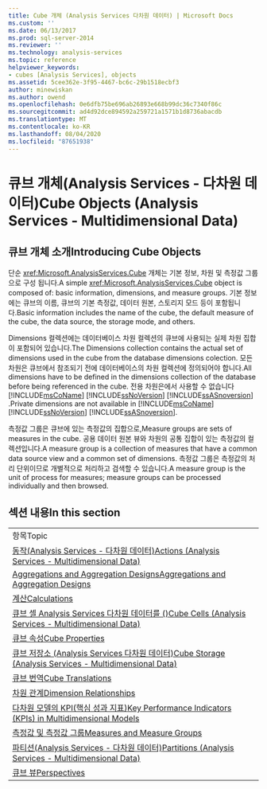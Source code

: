 ```yaml
---
title: Cube 개체 (Analysis Services 다차원 데이터) | Microsoft Docs
ms.custom: ''
ms.date: 06/13/2017
ms.prod: sql-server-2014
ms.reviewer: ''
ms.technology: analysis-services
ms.topic: reference
helpviewer_keywords:
- cubes [Analysis Services], objects
ms.assetid: 5cee362e-3f95-4467-bc6c-29b1518ecbf3
author: minewiskan
ms.author: owend
ms.openlocfilehash: 0e6dfb75be696ab26893e668b99dc36c7340f86c
ms.sourcegitcommit: ad4d92dce894592a259721a1571b1d8736abacdb
ms.translationtype: MT
ms.contentlocale: ko-KR
ms.lasthandoff: 08/04/2020
ms.locfileid: "87651938"
---
```

# <a name="cube-objects-analysis-services---multidimensional-data"></a><span data-ttu-id="5be42-102">큐브 개체(Analysis Services - 다차원 데이터)</span><span class="sxs-lookup"><span data-stu-id="5be42-102">Cube Objects (Analysis Services - Multidimensional Data)</span></span>
    
## <a name="introducing-cube-objects"></a><span data-ttu-id="5be42-103">큐브 개체 소개</span><span class="sxs-lookup"><span data-stu-id="5be42-103">Introducing Cube Objects</span></span>  
 <span data-ttu-id="5be42-104">단순 <xref:Microsoft.AnalysisServices.Cube> 개체는 기본 정보, 차원 및 측정값 그룹으로 구성 됩니다.</span><span class="sxs-lookup"><span data-stu-id="5be42-104">A simple <xref:Microsoft.AnalysisServices.Cube> object is composed of: basic information, dimensions, and measure groups.</span></span> <span data-ttu-id="5be42-105">기본 정보에는 큐브의 이름, 큐브의 기본 측정값, 데이터 원본, 스토리지 모드 등이 포함됩니다.</span><span class="sxs-lookup"><span data-stu-id="5be42-105">Basic information includes the name of the cube, the default measure of the cube, the data source, the storage mode, and others.</span></span>  
  
 <span data-ttu-id="5be42-106">Dimensions 컬렉션에는 데이터베이스 차원 컬렉션의 큐브에 사용되는 실제 차원 집합이 포함되어 있습니다.</span><span class="sxs-lookup"><span data-stu-id="5be42-106">The Dimensions collection contains the actual set of dimensions used in the cube from the database dimensions colection.</span></span> <span data-ttu-id="5be42-107">모든 차원은 큐브에서 참조되기 전에 데이터베이스의 차원 컬렉션에 정의되어야 합니다.</span><span class="sxs-lookup"><span data-stu-id="5be42-107">All dimensions have to be defined in the dimensions collection of the database before being referenced in the cube.</span></span> <span data-ttu-id="5be42-108">전용 차원은에서 사용할 수 없습니다 [!INCLUDE[msCoName](../../includes/msconame-md.md)] [!INCLUDE[ssNoVersion](../../includes/ssnoversion-md.md)] [!INCLUDE[ssASnoversion](../../includes/ssasnoversion-md.md)] .</span><span class="sxs-lookup"><span data-stu-id="5be42-108">Private dimensions are not available in [!INCLUDE[msCoName](../../includes/msconame-md.md)] [!INCLUDE[ssNoVersion](../../includes/ssnoversion-md.md)] [!INCLUDE[ssASnoversion](../../includes/ssasnoversion-md.md)].</span></span>  
  
 <span data-ttu-id="5be42-109">측정값 그룹은 큐브에 있는 측정값의 집합으로,</span><span class="sxs-lookup"><span data-stu-id="5be42-109">Measure groups are sets of measures in the cube.</span></span> <span data-ttu-id="5be42-110">공용 데이터 원본 뷰와 차원의 공통 집합이 있는 측정값의 컬렉션입니다.</span><span class="sxs-lookup"><span data-stu-id="5be42-110">A measure group is a collection of measures that have a common data source view and a common set of dimensions.</span></span> <span data-ttu-id="5be42-111">측정값 그룹은 측정값의 처리 단위이므로 개별적으로 처리하고 검색할 수 있습니다.</span><span class="sxs-lookup"><span data-stu-id="5be42-111">A measure group is the unit of process for measures; measure groups can be processed individually and then browsed.</span></span>  
  
## <a name="in-this-section"></a><span data-ttu-id="5be42-112">섹션 내용</span><span class="sxs-lookup"><span data-stu-id="5be42-112">In this section</span></span>  
  
|||  
|-|-|  
|<span data-ttu-id="5be42-113">항목</span><span class="sxs-lookup"><span data-stu-id="5be42-113">Topic</span></span>||  
|[<span data-ttu-id="5be42-114">동작&#40;Analysis Services - 다차원 데이터&#41;</span><span class="sxs-lookup"><span data-stu-id="5be42-114">Actions &#40;Analysis Services - Multidimensional Data&#41;</span></span>](../multidimensional-models/actions-analysis-services-multidimensional-data.md)||  
|[<span data-ttu-id="5be42-115">Aggregations and Aggregation Designs</span><span class="sxs-lookup"><span data-stu-id="5be42-115">Aggregations and Aggregation Designs</span></span>](aggregations-and-aggregation-designs.md)||  
|[<span data-ttu-id="5be42-116">계산</span><span class="sxs-lookup"><span data-stu-id="5be42-116">Calculations</span></span>](calculations.md)||  
|[<span data-ttu-id="5be42-117">큐브 셀 Analysis Services 다차원 데이터를 &#40;&#41;</span><span class="sxs-lookup"><span data-stu-id="5be42-117">Cube Cells &#40;Analysis Services - Multidimensional Data&#41;</span></span>](cube-cells-analysis-services-multidimensional-data.md)||  
|[<span data-ttu-id="5be42-118">큐브 속성</span><span class="sxs-lookup"><span data-stu-id="5be42-118">Cube Properties</span></span>](cube-properties-multidimensional-model-programming.md)||  
|[<span data-ttu-id="5be42-119">큐브 저장소 &#40;Analysis Services 다차원 데이터&#41;</span><span class="sxs-lookup"><span data-stu-id="5be42-119">Cube Storage &#40;Analysis Services - Multidimensional Data&#41;</span></span>](cube-storage-analysis-services-multidimensional-data.md)||  
|[<span data-ttu-id="5be42-120">큐브 번역</span><span class="sxs-lookup"><span data-stu-id="5be42-120">Cube Translations</span></span>](cube-translations.md)||  
|[<span data-ttu-id="5be42-121">차원 관계</span><span class="sxs-lookup"><span data-stu-id="5be42-121">Dimension Relationships</span></span>](dimension-relationships.md)||  
|[<span data-ttu-id="5be42-122">다차원 모델의 KPI&#40;핵심 성과 지표&#41;</span><span class="sxs-lookup"><span data-stu-id="5be42-122">Key Performance Indicators &#40;KPIs&#41; in Multidimensional Models</span></span>](../multidimensional-models/key-performance-indicators-kpis-in-multidimensional-models.md)||  
|[<span data-ttu-id="5be42-123">측정값 및 측정값 그룹</span><span class="sxs-lookup"><span data-stu-id="5be42-123">Measures and Measure Groups</span></span>](../multidimensional-models/measures-and-measure-groups.md)||  
|[<span data-ttu-id="5be42-124">파티션&#40;Analysis Services - 다차원 데이터&#41;</span><span class="sxs-lookup"><span data-stu-id="5be42-124">Partitions &#40;Analysis Services - Multidimensional Data&#41;</span></span>](partitions-analysis-services-multidimensional-data.md)||  
|[<span data-ttu-id="5be42-125">큐브 뷰</span><span class="sxs-lookup"><span data-stu-id="5be42-125">Perspectives</span></span>](perspectives.md)||  
  
  
